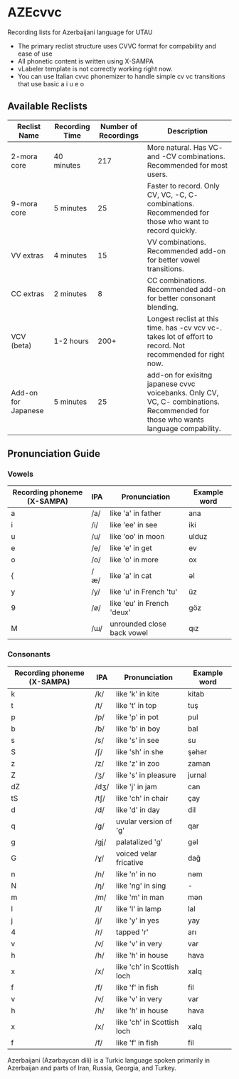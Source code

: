 # AZEcvvc
Recording lists for Azerbaijani language for UTAU
- The primary reclist structure uses CVVC format for compability and ease of use
- All phonetic content is written using X-SAMPA
- vLabeler template is not correctly working right now.
- You can use Italian cvvc phonemizer to handle simple cv vc transitions that use basic a i u e o
## Available Reclists

| Reclist Name | Recording Time | Number of Recordings | Description |
|--------------|----------------|----------------------|-------------|
| 2-mora core | 40 minutes | 217 | More natural. Has VC- and -CV combinations. Recommended for most users. |
| 9-mora core | 5 minutes | 25 | Faster to record. Only CV, VC, -C, C- combinations. Recommended for those who want to record quickly. |
| VV extras | 4 minutes | 15 | VV combinations. Recommended add-on for better vowel transitions. |
| CC extras | 2 minutes | 8 | CC combinations. Recommended add-on for better consonant blending. |
| VCV (beta) | 1-2 hours | 200+ | Longest reclist at this time. has -cv vcv vc-. takes lot of effort to record. Not recommended for right now. |
| Add-on for Japanese | 5 minutes | 25 | add-on for exisitng japanese cvvc voicebanks. Only CV, VC, C- combinations. Recommended for those who wants language compability. |

## Pronunciation Guide

### Vowels

| Recording phoneme (X-SAMPA) | IPA | Pronunciation | Example word |
|---------------------------|-----|---------------|--------------|
| a | /a/ | like 'a' in father | ana |
| i | /i/ | like 'ee' in see | iki |
| u | /u/ | like 'oo' in moon | ulduz |
| e | /e/ | like 'e' in get | ev |
| o | /o/ | like 'o' in more | ox |
| { | /æ/ | like 'a' in cat | əl |
| y | /y/ | like 'u' in French 'tu' | üz |
| 9 | /ø/ | like 'eu' in French 'deux' | göz |
| M | /ɯ/ | unrounded close back vowel | qız |

### Consonants

| Recording phoneme (X-SAMPA) | IPA | Pronunciation | Example word |
|---------------------------|-----|---------------|--------------|
| k | /k/ | like 'k' in kite | kitab | (k' = palatalised k)
| t | /t/ | like 't' in top | tuş |
| p | /p/ | like 'p' in pot | pul |
| b | /b/ | like 'b' in boy | bal |
| s | /s/ | like 's' in see | su |
| S | /ʃ/ | like 'sh' in she | şəhər |
| z | /z/ | like 'z' in zoo | zaman |
| Z | /ʒ/ | like 's' in pleasure | jurnal |
| dZ | /dʒ/ | like 'j' in jam | can |
| tS | /tʃ/ | like 'ch' in chair | çay |
| d | /d/ | like 'd' in day | dil |
| q | /g/ | uvular version of 'g' | qar |
| g | /ɡj/ | palatalized 'g' | gəl |
| G | /ɣ/ | voiced velar fricative | dağ |
| n | /n/ | like 'n' in no | nəm |
| N | /ŋ/ | like 'ng' in sing | - |
| m | /m/ | like 'm' in man | mən |
| l | /l/ | like 'l' in lamp | lal |
| j | /j/ | like 'y' in yes | yay |
| 4 | /r/ | tapped 'r' | arı |
| v | /v/ | like 'v' in very | var |
| h | /h/ | like 'h' in house | hava |
| x | /x/ | like 'ch' in Scottish loch | xalq |
| f | /f/ | like 'f' in fish | fil |
| v | /v/ | like 'v' in very | var |
| h | /h/ | like 'h' in house | hava |
| x | /x/ | like 'ch' in Scottish loch | xalq |
| f | /f/ | like 'f' in fish | fil |

Azerbaijani (Azərbaycan dili) is a Turkic language spoken primarily in Azerbaijan and parts of Iran, Russia, Georgia, and Turkey.
